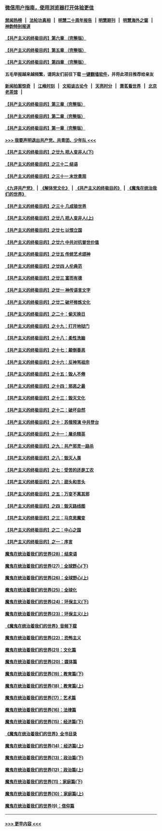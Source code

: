 ### [微信用户指南，使用浏览器打开体验更佳](https://github.com/gfw-breaker/banned-news1/blob/master/indexes/wechat-guide.md?t=0)
#### [禁闻热榜](热点新闻.md?t=0)  &nbsp;&nbsp;|&nbsp;&nbsp; [法轮功真相](https://github.com/gfw-breaker/truth/blob/master/README.md?t=0) &nbsp;&nbsp;|&nbsp;&nbsp; [明慧二十周年报告](https://github.com/gfw-breaker/mh-reports/blob/master/README.md?t=0) &nbsp;&nbsp;|&nbsp;&nbsp;[明慧期刊](https://github.com/gfw-breaker/mh-qikan) &nbsp;&nbsp;|&nbsp;&nbsp; [明慧海外之窗](https://github.com/gfw-breaker/mh-news/blob/master/README.md?t=0) &nbsp;&nbsp;|&nbsp;&nbsp; [神韵特别报道](https://github.com/gfw-breaker/mh-news/blob/master/shenyun.md?t=0)
#### [【共产主义的终极目的】第六章 （完整版）](../pages/nsc422/n11428913.md?t=02170002) 
#### [【共产主义的终极目的】第五章 （完整版）](../pages/nsc422/n11428912.md?t=02170002) 
#### [【共产主义的终极目的】第四章 （完整版）](../pages/nsc422/n11428907.md?t=02170002) 
#### 五毛举报越来越频繁，请网友们前往下载 [一键翻墙软件](https://github.com/gfw-breaker/ssr-accounts)，并将此项目推荐给亲友
#### [新闻拍案惊奇](https://github.com/gfw-breaker/banned-news1/blob/master/pages/link4.md) &nbsp;&nbsp;|&nbsp;&nbsp; [江峰时刻](https://github.com/gfw-breaker/banned-news1/blob/master/pages/link4.md) &nbsp;&nbsp;|&nbsp;&nbsp; [文昭谈古论今](https://github.com/gfw-breaker/banned-news1/blob/master/pages/link4.md) &nbsp;&nbsp;|&nbsp;&nbsp; [天亮时分](https://github.com/gfw-breaker/banned-news1/blob/master/pages/link4.md) &nbsp;&nbsp;|&nbsp;&nbsp; [萧茗看世界](https://github.com/gfw-breaker/banned-news1/blob/master/pages/link4.md) &nbsp;&nbsp;|&nbsp;&nbsp; [北京老茶馆](https://github.com/gfw-breaker/banned-news1/blob/master/pages/link4.md) &nbsp;&nbsp;|&nbsp;&nbsp; 
#### [【共产主义的终极目的】第三章（完整版）](../pages/nsc422/n11428848.md?t=02170002) 
#### [【共产主义的终极目的】第二章（完整版）](../pages/nsc422/n11428831.md?t=02170002) 
#### [【共产主义的终极目的】第一章（完整版）](../pages/nsc422/n11417651.md?t=02170002) 
#### [>>> 我要声明退出共产党、共青团、少年队 <<<](https://github.com/begood0513/goodnews/blob/master/quit/letter.md) 
#### [【共产主义的终极目的】之廿九 把人变非人(下)](../pages/nsc422/n11344140.md?t=02170002) 
#### [【共产主义的终极目的】之三十二 结语](../pages/nsc422/n11360535.md?t=02170002) 
#### [【共产主义的终极目的】之三十一 末世景观](../pages/nsc422/n11351129.md?t=02170002) 
#### [《九评共产党》](https://github.com/begood0513/9ping.md/blob/master/README.md) &nbsp;|&nbsp; [《解体党文化》](../../../../jtdwh.md/blob/master/README.md)  &nbsp;|&nbsp; [《共产主义的终极目的》](../../../../gczydzjmd.md/blob/master/README.md) &nbsp;|&nbsp; [《魔鬼在统治我们的世界》](../../../../mgztzwmdsj.md/blob/master/README.md) 
#### [【共产主义的终极目的】之三十 几成狼世界](../pages/nsc422/n11348280.md?t=02170002) 
#### [【共产主义的终极目的】之廿八 把人变非人(上)](../pages/nsc422/n11340492.md?t=02170002) 
#### [【共产主义的终极目的】之廿七 以恨立国](../pages/nsc422/n11336944.md?t=02170002) 
#### [【共产主义的终极目的】之廿六 中共对抗普世价值](../pages/nsc422/n11324785.md?t=02170002) 
#### [【共产主义的终极目的】之廿五 传统艺术颂神](../pages/nsc422/n11296396.md?t=02170002) 
#### [【共产主义的终极目的】之廿四 人伦典范](../pages/nsc422/n11296397.md?t=02170002) 
#### [【共产主义的终极目的】之廿三 富而有德](../pages/nsc422/n11283598.md?t=02170002) 
#### [【共产主义的终极目的】之廿一 神传语言文字](../pages/nsc422/n11263265.md?t=02170002) 
#### [【共产主义的终极目的】之廿二 破坏修炼文化](../pages/nsc422/n11245728.md?t=02170002) 
#### [【共产主义的终极目的】之二十：偷天换日](../pages/nsc422/n11238846.md?t=02170002) 
#### [【共产主义的终极目的】之十九：打开地狱门](../pages/nsc422/n11206376.md?t=02170002) 
#### [【共产主义的终极目的】之十八：柔性洗脑](../pages/nsc422/n11199994.md?t=02170002) 
#### [【共产主义的终极目的】之十七：颠倒善恶](../pages/nsc422/n11179782.md?t=02170002) 
#### [【共产主义的终极目的】之十六：反神骂祖宗](../pages/nsc422/n11166798.md?t=02170002) 
#### [【共产主义的终极目的】之十五：毁人不倦](../pages/nsc422/n11166792.md?t=02170002) 
#### [【共产主义的终极目的】之十四：邪恶之最](../pages/nsc422/n11150249.md?t=02170002) 
#### [【共产主义的终极目的】之十三：毁灭文化](../pages/nsc422/n11135227.md?t=02170002) 
#### [【共产主义的终极目的】之十二：破坏自然](../pages/nsc422/n11135214.md?t=02170002) 
#### [【共产主义的终极目的】之十：苏俄预演 中共登台](../pages/nsc422/n11118424.md?t=02170002) 
#### [【共产主义的终极目的】之十一：屠杀精英](../pages/nsc422/n11118442.md?t=02170002) 
#### [【共产主义的终极目的】之九：共产邪灵一路杀](../pages/nsc422/n11114139.md?t=02170002) 
#### [【共产主义的终极目的】之八：毁灭人类](../pages/nsc422/n11108503.md?t=02170002) 
#### [【共产主义的终极目的】之七：受苦的还是工农](../pages/nsc422/n11101809.md?t=02170002) 
#### [【共产主义的终极目的】之六：甜头和苦头](../pages/nsc422/n11096971.md?t=02170002) 
#### [【共产主义的终极目的】之五：万变不离其邪](../pages/nsc422/n11091285.md?t=02170002) 
#### [【共产主义的终极目的】之四：毁灭路线图](../pages/nsc422/n11086284.md?t=02170002) 
#### [【共产主义的终极目的】之三：马克思魔变](../pages/nsc422/n11061941.md?t=02170002) 
#### [【共产主义的终极目的】之二：中心之国](../pages/nsc422/n11047728.md?t=02170002) 
#### [【共产主义的终极目的】之一：序言](../pages/nsc422/n11086077.md?t=02170002) 
#### [魔鬼在统治着我们的世界(28)：结束语](../pages/nsc422/n10936246.md?t=02170002) 
#### [魔鬼在统治着我们的世界(27)：全球野心(下)](../pages/nsc422/n10928319.md?t=02170002) 
#### [魔鬼在统治着我们的世界(26)：全球野心(上)](../pages/nsc422/n10900318.md?t=02170002) 
#### [魔鬼在统治着我们的世界(25)：全球化](../pages/nsc422/n10788205.md?t=02170002) 
#### [魔鬼在统治着我们的世界(24)：环保主义(下)](../pages/nsc422/n10695307.md?t=02170002) 
#### [魔鬼在统治着我们的世界(23)：环保主义(上)](../pages/nsc422/n10688613.md?t=02170002) 
#### [《魔鬼在统治着我们的世界》音频下载](../pages/nsc422/n10635553.md?t=02170002) 
#### [魔鬼在统治着我们的世界(22)：恐怖主义](../pages/nsc422/n10614727.md?t=02170002) 
#### [魔鬼在统治着我们的世界(21)：文化篇](../pages/nsc422/n10597706.md?t=02170002) 
#### [魔鬼在统治着我们的世界(20)：媒体篇](../pages/nsc422/n10586579.md?t=02170002) 
#### [魔鬼在统治着我们的世界(19)：教育篇(下)](../pages/nsc422/n10564808.md?t=02170002) 
#### [魔鬼在统治着我们的世界(18)：教育篇(上)](../pages/nsc422/n10526970.md?t=02170002) 
#### [魔鬼在统治着我们的世界(17)：艺术篇](../pages/nsc422/n10499093.md?t=02170002) 
#### [魔鬼在统治着我们的世界(16)：法律篇](../pages/nsc422/n10485969.md?t=02170002) 
#### [魔鬼在统治着我们的世界(15)：经济篇(下)](../pages/nsc422/n10469975.md?t=02170002) 
#### [《魔鬼在统治着我们的世界》全书目录](../pages/nsc422/n10464261.md?t=02170002) 
#### [魔鬼在统治着我们的世界(14)：经济篇(上)](../pages/nsc422/n10457370.md?t=02170002) 
#### [魔鬼在统治着我们的世界(13)：政治篇(下)](../pages/nsc422/n10448270.md?t=02170002) 
#### [魔鬼在统治着我们的世界(12)：政治篇(上)](../pages/nsc422/n10444576.md?t=02170002) 
#### [魔鬼在统治着我们的世界(11)：家庭篇(下)](../pages/nsc422/n10440961.md?t=02170002) 
#### [魔鬼在统治着我们的世界(10)：家庭篇(上)](../pages/nsc422/n10435448.md?t=02170002) 
#### [魔鬼在统治着我们的世界(9)：信仰篇](../pages/nsc422/n10432159.md?t=02170002) 

----
#### [ >>> 更早内容 <<< ](../indexes/nsc422-earlier.md)
